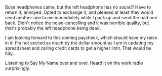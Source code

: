 Bose headphones came, but the left headphone has no sound? Have to return it, annoyed. Opted to exchange it, and pleased at least they would send another one to me immediately while I pack up and send the bad one back. Didn't notice the noise-cancelling and it was horrible quality, but that's probably the left headphone being dead.

I am looking forward to this coming paycheck, which should have my raise in it. I'm not excited as much by the dollar amount as I am in updating my spreadsheet and calling credit cards to get a higher limit. That would be tidy.

Listening to Say My Name over and over. Heard it on the work radio surprisingly.
